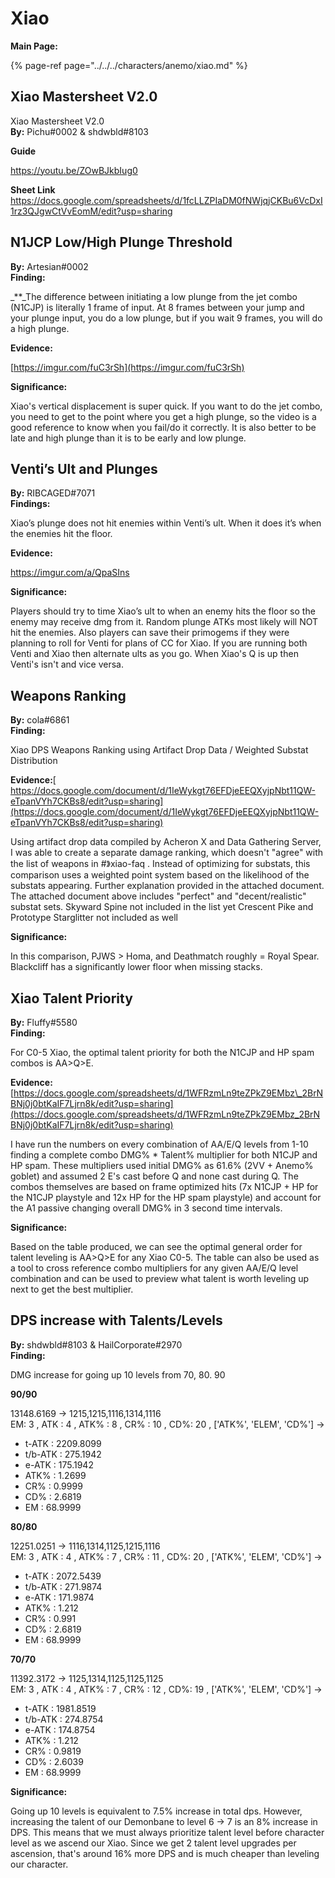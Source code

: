 # Xiao

**Main Page:**

{% page-ref page="../../../characters/anemo/xiao.md" %}

## **Xiao Mastersheet V2.0**

Xiao Mastersheet V2.0  
**By:** Pichu\#0002 & shdwbld\#8103

**Guide**

[https://youtu.be/ZOwBJkbIug0 ](https://youtu.be/ZOwBJkbIug0)

**Sheet Link** [https://docs.google.com/spreadsheets/d/1fcLLZPIaDM0fNWjqjCKBu6VcDxI1rz3QJgwCtVvEomM/edit?usp=sharing ](https://docs.google.com/spreadsheets/d/1fcLLZPIaDM0fNWjqjCKBu6VcDxI1rz3QJgwCtVvEomM/edit?usp=sharing)

## **N1JCP Low/High Plunge Threshold**

**By:** Artesian\#0002  
**Finding:**

\_\*\*\_The difference between initiating a low plunge from the jet combo \(N1CJP\) is literally 1 frame of input. At 8 frames between your jump and your plunge input, you do a low plunge, but if you wait 9 frames, you will do a high plunge.

**Evidence:**

[https://imgur.com/fuC3rSh](https://imgur.com/fuC3rSh)

**Significance:**

Xiao's vertical displacement is super quick. If you want to do the jet combo, you need to get to the point where you get a high plunge, so the video is a good reference to know when you fail/do it correctly. It is also better to be late and high plunge than it is to be early and low plunge.

## **Venti’s Ult and Plunges**

**By:** RIBCAGED\#7071  
**Findings:**

Xiao’s plunge does not hit enemies within Venti’s ult. When it does it’s when the enemies hit the floor.[ ](https://imgur.com/a/QpaSIns)

**Evidence:**

[https://imgur.com/a/QpaSIns ](https://imgur.com/a/QpaSIns)

**Significance:**

Players should try to time Xiao’s ult to when an enemy hits the floor so the enemy may receive dmg from it. Random plunge ATKs most likely will NOT hit the enemies. Also players can save their primogems if they were planning to roll for Venti for plans of CC for Xiao. If you are running both Venti and Xiao then alternate ults as you go. When Xiao's Q is up then Venti's isn't and vice versa.

## **Weapons Ranking**

**By:** cola\#6861  
**Finding:**

Xiao DPS Weapons Ranking using Artifact Drop Data / Weighted Substat Distribution

**Evidence:**[ https://docs.google.com/document/d/1IeWykgt76EFDjeEEQXyjpNbt11QW-eTpanVYh7CKBs8/edit?usp=sharing](https://docs.google.com/document/d/1IeWykgt76EFDjeEEQXyjpNbt11QW-eTpanVYh7CKBs8/edit?usp=sharing)

Using artifact drop data compiled by Acheron X and Data Gathering Server, I was able to create a separate damage ranking, which doesn't "agree" with the list of weapons in \#》xiao-faq . Instead of optimizing for substats, this comparison uses a weighted point system based on the likelihood of the substats appearing. Further explanation provided in the attached document. The attached document above includes "perfect" and "decent/realistic" substat sets. Skyward Spine not included in the list yet Crescent Pike and Prototype Starglitter not included as well

**Significance:**

In this comparison, PJWS &gt; Homa, and Deathmatch roughly = Royal Spear. Blackcliff has a significantly lower floor when missing stacks.

## **Xiao Talent Priority**

**By:** Fluffy\#5580  
**Finding:**

For C0-5 Xiao, the optimal talent priority for both the N1CJP and HP spam combos is AA&gt;Q&gt;E.

**Evidence:**[https://docs.google.com/spreadsheets/d/1WFRzmLn9teZPkZ9EMbz\_2BrNBNj0j0btKaIF7Ljrn8k/edit?usp=sharing](https://docs.google.com/spreadsheets/d/1WFRzmLn9teZPkZ9EMbz_2BrNBNj0j0btKaIF7Ljrn8k/edit?usp=sharing)

I have run the numbers on every combination of AA/E/Q levels from 1-10 finding a complete combo DMG% \* Talent% multiplier for both N1CJP and HP spam. These multipliers used initial DMG% as 61.6% \(2VV + Anemo% goblet\) and assumed 2 E's cast before Q and none cast during Q. The combos themselves are based on frame optimized hits \(7x N1CJP + HP for the N1CJP playstyle and 12x HP for the HP spam playstyle\) and account for the A1 passive changing overall DMG% in 3 second time intervals.

**Significance:**

Based on the table produced, we can see the optimal general order for talent leveling is AA&gt;Q&gt;E for any Xiao C0-5. The table can also be used as a tool to cross reference combo multipliers for any given AA/E/Q level combination and can be used to preview what talent is worth leveling up next to get the best multiplier.

## **DPS increase with Talents/Levels**

**By:** shdwbld\#8103 & HailCorporate\#2970  
**Finding:**

DMG increase for going up 10 levels from 70, 80. 90

**90/90**

13148.6169 -&gt; 1215,1215,1116,1314,1116  
EM: 3 , ATK : 4 , ATK% : 8 , CR% : 10 , CD%: 20 , \['ATK%', 'ELEM', 'CD%'\] -&gt;

* t-ATK : 2209.8099
* t/b-ATK : 275.1942
* e-ATK : 175.1942
* ATK% : 1.2699
* CR% : 0.9999
* CD% : 2.6819
* EM : 68.9999

**80/80**

12251.0251 -&gt; 1116,1314,1125,1215,1116  
EM: 3 , ATK : 4 , ATK% : 7 , CR% : 11 , CD%: 20 , \['ATK%', 'ELEM', 'CD%'\] -&gt;

* t-ATK : 2072.5439
* t/b-ATK : 271.9874
* e-ATK : 171.9874
* ATK% : 1.212
* CR% : 0.991
* CD% : 2.6819
* EM : 68.9999

**70/70**

11392.3172 -&gt; 1125,1314,1125,1125,1125  
EM: 3 , ATK : 4 , ATK% : 7 , CR% : 12 , CD%: 19 , \['ATK%', 'ELEM', 'CD%'\] -&gt;

* t-ATK : 1981.8519
* t/b-ATK : 274.8754
* e-ATK : 174.8754
* ATK% : 1.212
* CR% : 0.9819
* CD% : 2.6039
* EM : 68.9999

**Significance:**

Going up 10 levels is equivalent to 7.5% increase in total dps. However, increasing the talent of our Demonbane to level 6 -&gt; 7 is an 8% increase in DPS. This means that we must always prioritize talent level before character level as we ascend our Xiao. Since we get 2 talent level upgrades per ascension, that's around 16% more DPS and is much cheaper than leveling our character.

